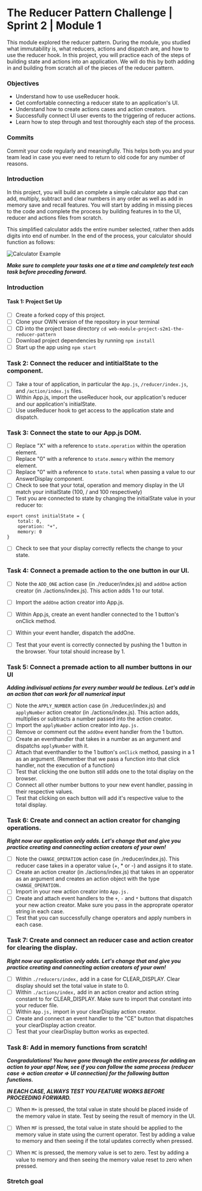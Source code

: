 # The Reducer Pattern Challenge | Sprint 2 | Module 1 

This module explored the reducer pattern. During the module, you studied what immutability is, what reducers, actions and dispatch are, and how to use the reducer hook. In this project, you will practice each of the steps of building state and actions into an application. We will do this by both adding in and building from scratch all of the pieces of the reducer pattern.

### Objectives
- Understand how to use useReducer hook.
- Get comfortable connecting a reducer state to an application's UI.
- Understand how to create actions cases and action creators.
- Successfully connect UI user events to the triggering of reducer actions.
- Learn how to step through and test thoroughly each step of the process.

### Commits
Commit your code regularly and meaningfully. This helps both you and your team lead in case you ever need to return to old code for any number of reasons.


### Introduction
In this project, you will build an complete a simple calculator app that can add, multiply, subtract and clear numbers in any order as well as add in memory save and recall features. You will start by adding in missing pieces to the code and complete the process by building features in to the UI, reducer and actions files from scratch.

This simplified calculator adds the entire number selected, rather then adds digits into end of number. In the end of the process, your calculator should function as follows:

![Calculator Example](project-goals.gif)

***Make sure to complete your tasks one at a time and completely test each task before proceding forward.***

### Introduction
#### Task 1: Project Set Up
- [ ] Create a forked copy of this project.
- [ ] Clone your OWN version of the repository in your terminal
- [ ] CD into the project base directory `cd web-module-project-s2m1-the-reducer-pattern`
- [ ] Download project dependencies by running `npm install`
- [ ] Start up the app using `npm start`

### Task 2: Connect the reducer and intitialState to the component.
- [ ] Take a tour of application, in particular the `App.js`, `/reducer/index.js`, and `/action/index.js` files.
- [ ] Within App.js, import the useReducer hook, our application's reducer and our application's initialState.
- [ ] Use useReducer hook to get access to the application state and dispatch.

### Task 3: Connect the state to our App.js DOM.
- [ ] Replace "X" with a reference to `state.operation` within the operation element.
- [ ] Replace "0" with a reference to `state.memory` within the memory element.
- [ ] Replace "0" with a reference to `state.total` when passing a value to our AnswerDisplay component.
- [ ] Check to see that your total, operation and memory display in the UI match your initialState (100, / and 100 respectively)
- [ ] Test you are connected to state by changing the initialState value in your reducer to:
```
export const initialState = {
    total: 0,
    operation: "+",
    memory: 0
}
```
- [ ] Check to see that your display correctly reflects the change to your state.

### Task 4: Connect a premade action to the one button in our UI.
- [ ] Note the `ADD_ONE` action case (in ./reducer/index.js) and `addOne` action creator (in ./actions/index.js). This action adds 1 to our total.
- [ ] Import the `addOne` action creator into App.js.
- [ ] Within App.js, create an event handler connected to the 1 button's onClick method.
- [ ] Within your event handler, dispatch the addOne.
- [ ] Test that your event is correctly connected by pushing the 1 button in the browser. Your total should increase by 1.


### Task 5: Connect a premade action to all number buttons in our UI
***Adding indivisual actions for every number would be tedious. Let's add in an action that can work for all numerical input***
- [ ] Note the `APPLY_NUMBER` action case (in ./reducer/index.js) and `applyNumber` action creator (in ./actions/index.js). This action adds, multiplies or subtracts a number passed into the action creator.
- [ ] Import the `applyNumber` action creator into `App.js.`
- [ ] Remove or comment out the `addOne` event handler from the 1 button.
- [ ] Create an eventhandler that takes in a number as an argument and dispatchs `applyNumber` with it.
- [ ] Attach that eventhandler to the 1 button's `onClick` method, passing in a 1 as an argument. (Remember that we pass a function into that click handler, not the execution of a function)
- [ ] Test that clicking the one button still adds one to the total display on the browser.
- [ ] Connect all other number buttons to your new event handler, passing in their respective values.
- [ ] Test that clicking on each button will add it's respective value to the total display.

### Task 6: Create and connect an action creator for changing operations.
***Right now our application only adds. Let's change that and give you practice creating and connecting action creators of your own!***
- [ ] Note the `CHANGE_OPERATION` action case (in ./reducer/index.js). This reducer case takes in a operator value (+, * or -) and assigns it to state.
- [ ] Create an action creator (in ./actions/index.js) that takes in an opperator as an argument and creates an action object with the type `CHANGE_OPERATION.`
- [ ] Import in your new action creator into `App.js.`
- [ ] Create and attach event handlers to the `+`, `-` and `*` buttons that dispatch your new action creator. Make sure you pass in the approprate operator string in each case.
- [ ] Test that you can successfully change operators and apply numbers in each case.

### Task 7: Create and connect an reducer case and action creator for clearing the display.
***Right now our application only adds. Let's change that and give you practice creating and connecting action creators of your own!***
- [ ] Within `./reducers/index,` add in a case for CLEAR_DISPLAY. Clear display should set the total value in state to 0.
- [ ] Within `./actions/index,` add in an action creator and action string constant to for CLEAR_DISPLAY. Make sure to import that constant into your reducer file.
- [ ] Within `App.js,` import in your clearDisplay action creator.
- [ ] Create and connect an event handler to the "CE" button that dispatches your clearDisplay action creator.
- [ ] Test that your clearDisplay button works as expected.

### Task 8: Add in memory functions from scratch!
***Congradulations! You have gone through the entire process for adding an action to your app! Now, see if you can follow the same process (reducer case => action creator => UI connection) for the following button functions.***

***IN EACH CASE, ALWAYS TEST YOU FEATURE WORKS BEFORE PROCEEDING FORWARD.***

- [ ] When `M+` is pressed, the total value in state should be placed inside of the memory value in state. Test by seeing the result of memory in the UI.

- [ ] When `MF` is pressed, the total value in state should be applied to the memory value in state using the current operator. Test by adding a value to memory and then seeing if the total updates correctly when pressed.

- [ ] When `MC` is pressed, the memory value is set to zero. Test by adding a value to memory and then seeing the memory value reset to zero when pressed.


### Stretch goal